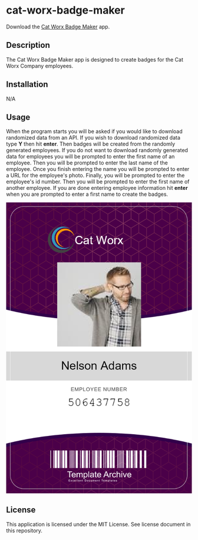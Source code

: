 # cat-worx-badge-maker


Download the [Cat Worx Badge Maker](https://github.com/KDeLaria/cat-worx-badge-maker/archive/refs/heads/main.zip) app.

## Description

 The Cat Worx Badge Maker app is designed to create badges for the Cat Worx Company employees.

## Installation

N/A

## Usage

When the program starts you will be asked if you would like to download randomized data from an API. If you wish to download randomized data type **Y** then hit **enter**.  Then badges will be created from the randomly generated employees.  If you do not want to download randomly generated data for employees you will be prompted to enter the first name of an employee.  Then you will be prompted to enter the last name of the employee.  Once you finish entering the name you will be prompted to enter a URL for the employee's photo.  Finally, you will be prompted to enter the employee's id number.  Then you will be prompted to enter the first name of another employee.  If you are done entering employee information hit **enter** when you are prompted to enter a first name to create the badges.

[<img src="./CatWorx.BadgeMaker/data/506437758_badge.png">](https://github.com/KDeLaria/cat-worx-badge-maker/archive/refs/heads/main.zip)


## License

This application is licensed under the MIT License.  See license document in this repository.
